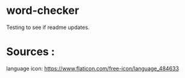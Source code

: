# word-checker

Testing to see if readme updates.

# Sources :

language icon: https://www.flaticon.com/free-icon/language_484633
